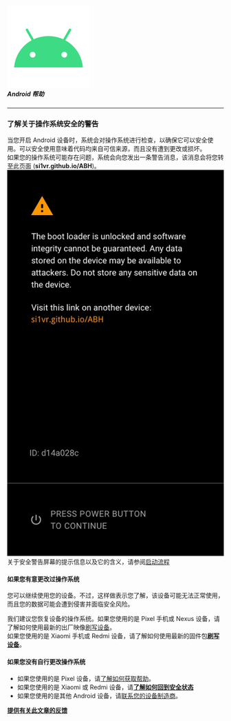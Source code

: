 ##### ![Android](./static/icon.svg "android") <br>Android 帮助

---

### 了解关于操作系统安全的警告
当您开启 Android 设备时，系统会对操作系统进行检查，以确保它可以安全使用。可以安全使用意味着代码均来自可信来源，而且没有遭到更改或损坏。
<br>如果您的操作系统可能存在问题，系统会向您发出一条警告消息，该消息会将您转至此页面 (**si1vr.github.io/ABH**)。
![安全警告可能如图所示](./static/or_warn.jpg "bootloader解锁时的(可能)安全警告样式")<br>
关于安全警告屏幕的提示信息以及它的含义，请参阅[启动流程](https://source.android.google.cn/docs/security/features/verifiedboot/boot-flow)
#### 如果您有意更改过操作系统
您可以继续使用您的设备。不过，这样做表示您了解，该设备可能无法正常使用，而且您的数据可能会遭到侵害并面临安全风险。

我们建议您恢复设备的操作系统。如果您使用的是 Pixel 手机或 Nexus 设备，请了解如何使用最新的出厂映像[刷写设备](https://developers.google.cn/android/images)。
<br>如果您使用的是 Xiaomi 手机或 Redmi 设备，请了解如何使用最新的固件包[**刷写设备**](https://s.xiaomi.cn/c/J6--JZo5)。
<br>

#### 如果您没有自行更改操作系统
- 如果您使用的是 Pixel 设备，请[了解如何获取帮助](https://support.google.com/pixelphone/answer/7109524?anno=您所在的国家和地区可能无法访问此链接。)。
- 如果您使用的是 Xiaomi 或 Redmi 设备，请[**了解如何回到安全状态**](https://s.xiaomi.cn/c/Ol99UNQD)
- 如果您使用的是其他 Android 设备，请[联系您的设备制造商](https://support.google.com/android/answer/3094742?sjid=9494644249453296246-EU?anno=您所在的国家和地区可能无法访问此链接。)。




__[提供有关此文章的反馈](https://github.com/si1vr/ABH/issues/new)__
